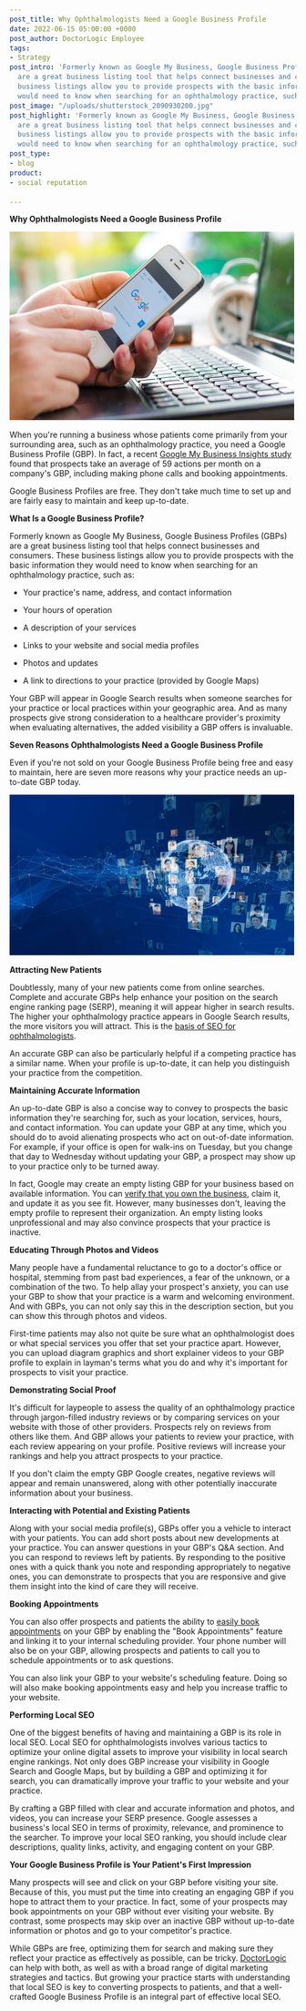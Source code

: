 ```yaml
---
post_title: Why Ophthalmologists Need a Google Business Profile
date: 2022-06-15 05:00:00 +0000
post_author: DoctorLogic Employee
tags:
- Strategy
post_intro: 'Formerly known as Google My Business, Google Business Profiles (GBPs)
  are a great business listing tool that helps connect businesses and consumers. These
  business listings allow you to provide prospects with the basic information they
  would need to know when searching for an ophthalmology practice, such as:'
post_image: "/uploads/shutterstock_2090930200.jpg"
post_highlight: 'Formerly known as Google My Business, Google Business Profiles (GBPs)
  are a great business listing tool that helps connect businesses and consumers. These
  business listings allow you to provide prospects with the basic information they
  would need to know when searching for an ophthalmology practice, such as:'
post_type:
- blog
product:
- social reputation

---
```

**Why Ophthalmologists Need a Google Business Profile**

![](/uploads/shutterstock_426289192.jpg)

When you're running a business whose patients come primarily from your surrounding area, such as an ophthalmology practice, you need a Google Business Profile (GBP). In fact, a recent [Google My Business Insights study](https://www.brightlocal.com/research/google-my-business-insights-study/) found that prospects take an average of 59 actions per month on a company's GBP, including making phone calls and booking appointments.

Google Business Profiles are free. They don't take much time to set up and are fairly easy to maintain and keep up-to-date.

**What Is a Google Business Profile?**

Formerly known as Google My Business, Google Business Profiles (GBPs) are a great business listing tool that helps connect businesses and consumers. These business listings allow you to provide prospects with the basic information they would need to know when searching for an ophthalmology practice, such as:

* Your practice's name, address, and contact information
* Your hours of operation
* A description of your services
* Links to your website and social media profiles


* Photos and updates
* A link to directions to your practice (provided by Google Maps)

Your GBP will appear in Google Search results when someone searches for your practice or local practices within your geographic area. And as many prospects give strong consideration to a healthcare provider's proximity when evaluating alternatives, the added visibility a GBP offers is invaluable.

**Seven Reasons Ophthalmologists Need a Google Business Profile**

Even if you're not sold on your Google Business Profile being free and easy to maintain, here are seven more reasons why your practice needs an up-to-date GBP today.

![](/uploads/shutterstock_1497065660.jpg)

**Attracting New Patients**

Doubtlessly, many of your new patients come from online searches. Complete and accurate GBPs help enhance your position on the search engine ranking page (SERP), meaning it will appear higher in search results. The higher your ophthalmology practice appears in Google Search results, the more visitors you will attract. This is the [basis of SEO for ophthalmologists](https://doctorlogic.com/blog/seo-for-ophthalmologists-get-seen-by-google).

An accurate GBP can also be particularly helpful if a competing practice has a similar name. When your profile is up-to-date, it can help you distinguish your practice from the competition.

**Maintaining Accurate Information**

An up-to-date GBP is also a concise way to convey to prospects the basic information they're searching for, such as your location, services, hours, and contact information. You can update your GBP at any time, which you should do to avoid alienating prospects who act on out-of-date information. For example, if your office is open for walk-ins on Tuesday, but you change that day to Wednesday without updating your GBP, a prospect may show up to your practice only to be turned away.

In fact, Google may create an empty listing GBP for your business based on available information. You can [verify that you own the business](https://support.google.com/business/answer/6300716?_ga=2.215063895.1515999346.1653745888-632497739.1622494663), claim it, and update it as you see fit. However, many businesses don't, leaving the empty profile to represent their organization. An empty listing looks unprofessional and may also convince prospects that your practice is inactive.

**Educating Through Photos and Videos**

Many people have a fundamental reluctance to go to a doctor's office or hospital, stemming from past bad experiences, a fear of the unknown, or a combination of the two. To help allay your prospect's anxiety, you can use your GBP to show that your practice is a warm and welcoming environment. And with GBPs, you can not only say this in the description section, but you can show this through photos and videos.

First-time patients may also not quite be sure what an ophthalmologist does or what special services you offer that set your practice apart. However, you can upload diagram graphics and short explainer videos to your GBP profile to explain in layman's terms what you do and why it's important for prospects to visit your practice.

**Demonstrating Social Proof**

It's difficult for laypeople to assess the quality of an ophthalmology practice through jargon-filled industry reviews or by comparing services on your website with those of other providers. Prospects rely on reviews from others like them. And GBP allows your patients to review your practice, with each review appearing on your profile. Positive reviews will increase your rankings and help you attract prospects to your practice.

If you don't claim the empty GBP Google creates, negative reviews will appear and remain unanswered, along with other potentially inaccurate information about your business.

**Interacting with Potential and Existing Patients**

Along with your social media profile(s), GBPs offer you a vehicle to interact with your patients. You can add short posts about new developments at your practice. You can answer questions in your GBP's Q&A section. And you can respond to reviews left by patients. By responding to the positive ones with a quick thank you note and responding appropriately to negative ones, you can demonstrate to prospects that you are responsive and give them insight into the kind of care they will receive.

**Booking Appointments**

You can also offer prospects and patients the ability to [easily book appointments](https://support.google.com/business/answer/7475773?hl=en#:\~:text=Your%20scheduling%20provider%20account%20is,automatically%20eligible%20to%20receive%20bookings.) on your GBP by enabling the "Book Appointments" feature and linking it to your internal scheduling provider. Your phone number will also be on your GBP, allowing prospects and patients to call you to schedule appointments or to ask questions.

You can also link your GBP to your website's scheduling feature. Doing so will also make booking appointments easy and help you increase traffic to your website.

**Performing Local SEO**

One of the biggest benefits of having and maintaining a GBP is its role in local SEO. Local SEO for ophthalmologists involves various tactics to optimize your online digital assets to improve your visibility in local search engine rankings. Not only does GBP increase your visibility in Google Search and Google Maps, but by building a GBP and optimizing it for search, you can dramatically improve your traffic to your website and your practice.

By crafting a GBP filled with clear and accurate information and photos, and videos, you can increase your SERP presence. Google assesses a business's local SEO in terms of proximity, relevance, and prominence to the searcher. To improve your local SEO ranking, you should include clear descriptions, quality links, activity, and engaging content on your GBP.

**Your Google Business Profile is Your Patient's First Impression**

Many prospects will see and click on your GBP before visiting your site. Because of this, you must put the time into creating an engaging GBP if you hope to attract them to your practice. In fact, some of your prospects may book appointments on your GBP without ever visiting your website. By contrast, some prospects may skip over an inactive GBP without up-to-date information or photos and go to your competitor's practice.

While GBPs are free, optimizing them for search and making sure they reflect your practice as effectively as possible, can be tricky. [DoctorLogic](https://doctorlogic.com/) can help with both, as well as with a broad range of digital marketing strategies and tactics. But growing your practice starts with understanding that local SEO is key to converting prospects to patients, and that a well-crafted Google Business Profile is an integral part of effective local SEO.